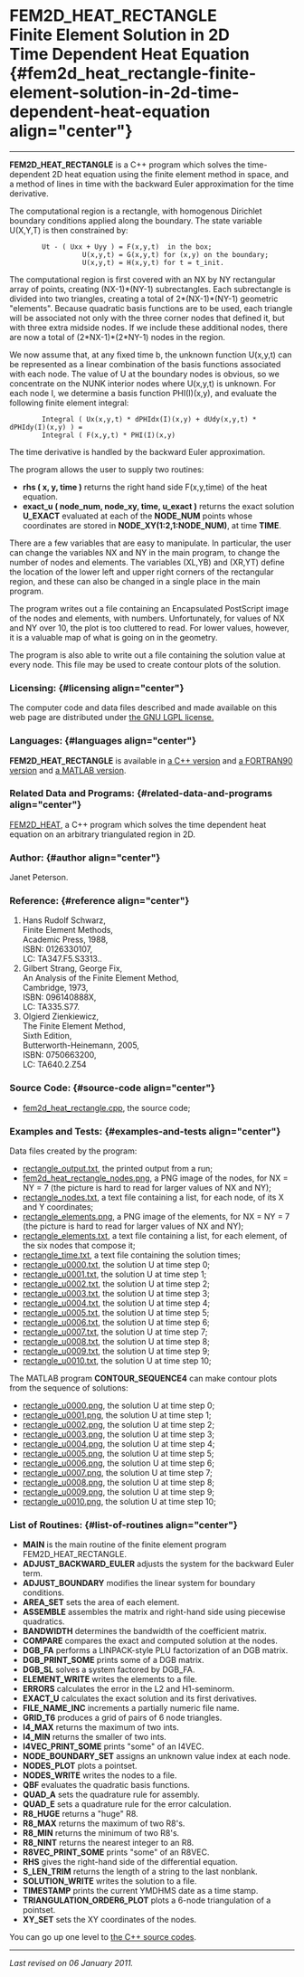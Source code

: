 FEM2D\_HEAT\_RECTANGLE\
Finite Element Solution in 2D\
Time Dependent Heat Equation {#fem2d_heat_rectangle-finite-element-solution-in-2d-time-dependent-heat-equation align="center"}
==============================

------------------------------------------------------------------------

**FEM2D\_HEAT\_RECTANGLE** is a C++ program which solves the
time-dependent 2D heat equation using the finite element method in
space, and a method of lines in time with the backward Euler
approximation for the time derivative.

The computational region is a rectangle, with homogenous Dirichlet
boundary conditions applied along the boundary. The state variable
U(X,Y,T) is then constrained by:

            Ut - ( Uxx + Uyy ) = F(x,y,t)  in the box;
                      U(x,y,t) = G(x,y,t) for (x,y) on the boundary;
                      U(x,y,t) = H(x,y,t) for t = t_init.
          

The computational region is first covered with an NX by NY rectangular
array of points, creating (NX-1)\*(NY-1) subrectangles. Each
subrectangle is divided into two triangles, creating a total of
2\*(NX-1)\*(NY-1) geometric "elements". Because quadratic basis
functions are to be used, each triangle will be associated not only with
the three corner nodes that defined it, but with three extra midside
nodes. If we include these additional nodes, there are now a total of
(2\*NX-1)\*(2\*NY-1) nodes in the region.

We now assume that, at any fixed time b, the unknown function U(x,y,t)
can be represented as a linear combination of the basis functions
associated with each node. The value of U at the boundary nodes is
obvious, so we concentrate on the NUNK interior nodes where U(x,y,t) is
unknown. For each node I, we determine a basis function PHI(I)(x,y), and
evaluate the following finite element integral:

            Integral ( Ux(x,y,t) * dPHIdx(I)(x,y) + dUdy(x,y,t) * dPHIdy(I)(x,y) ) =
            Integral ( F(x,y,t) * PHI(I)(x,y)
          

The time derivative is handled by the backward Euler approximation.

The program allows the user to supply two routines:

-   **rhs ( x, y, time )** returns the right hand side F(x,y,time) of
    the heat equation.
-   **exact\_u ( node\_num, node\_xy, time, u\_exact )** returns the
    exact solution **U\_EXACT** evaluated at each of the **NODE\_NUM**
    points whose coordinates are stored in
    **NODE\_XY(1:2,1:NODE\_NUM)**, at time **TIME**.

There are a few variables that are easy to manipulate. In particular,
the user can change the variables NX and NY in the main program, to
change the number of nodes and elements. The variables (XL,YB) and
(XR,YT) define the location of the lower left and upper right corners of
the rectangular region, and these can also be changed in a single place
in the main program.

The program writes out a file containing an Encapsulated PostScript
image of the nodes and elements, with numbers. Unfortunately, for values
of NX and NY over 10, the plot is too cluttered to read. For lower
values, however, it is a valuable map of what is going on in the
geometry.

The program is also able to write out a file containing the solution
value at every node. This file may be used to create contour plots of
the solution.

### Licensing: {#licensing align="center"}

The computer code and data files described and made available on this
web page are distributed under [the GNU LGPL
license.](../../txt/gnu_lgpl.txt)

### Languages: {#languages align="center"}

**FEM2D\_HEAT\_RECTANGLE** is available in [a C++
version](../../master/fem2d_heat_rectangle/fem2d_heat_rectangle.md)
and [a FORTRAN90
version](../../f_src/fem2d_heat_rectangle/fem2d_heat_rectangle.md) and
[a MATLAB
version](../../m_src/fem2d_heat_rectangle/fem2d_heat_rectangle.md).

### Related Data and Programs: {#related-data-and-programs align="center"}

[FEM2D\_HEAT](../../master/fem2d_heat/fem2d_heat.md), a C++ program
which solves the time dependent heat equation on an arbitrary
triangulated region in 2D.

### Author: {#author align="center"}

Janet Peterson.

### Reference: {#reference align="center"}

1.  Hans Rudolf Schwarz,\
    Finite Element Methods,\
    Academic Press, 1988,\
    ISBN: 0126330107,\
    LC: TA347.F5.S3313..
2.  Gilbert Strang, George Fix,\
    An Analysis of the Finite Element Method,\
    Cambridge, 1973,\
    ISBN: 096140888X,\
    LC: TA335.S77.
3.  Olgierd Zienkiewicz,\
    The Finite Element Method,\
    Sixth Edition,\
    Butterworth-Heinemann, 2005,\
    ISBN: 0750663200,\
    LC: TA640.2.Z54

### Source Code: {#source-code align="center"}

-   [fem2d\_heat\_rectangle.cpp](fem2d_heat_rectangle.cpp), the source
    code;

### Examples and Tests: {#examples-and-tests align="center"}

Data files created by the program:

-   [rectangle\_output.txt](rectangle_output.txt), the printed output
    from a run;
-   [fem2d\_heat\_rectangle\_nodes.png](rectangle_nodes.png), a PNG
    image of the nodes, for NX = NY = 7 (the picture is hard to read for
    larger values of NX and NY);
-   [rectangle\_nodes.txt](rectangle_nodes.txt), a text file containing
    a list, for each node, of its X and Y coordinates;
-   [rectangle\_elements.png](rectangle_elements.png), a PNG image of
    the elements, for NX = NY = 7 (the picture is hard to read for
    larger values of NX and NY);
-   [rectangle\_elements.txt](rectangle_elements.txt), a text file
    containing a list, for each element, of the six nodes that compose
    it;
-   [rectangle\_time.txt](rectangle_time.txt), a text file containing
    the solution times;
-   [rectangle\_u0000.txt](rectangle_u0000.txt), the solution U at time
    step 0;
-   [rectangle\_u0001.txt](rectangle_u0001.txt), the solution U at time
    step 1;
-   [rectangle\_u0002.txt](rectangle_u0002.txt), the solution U at time
    step 2;
-   [rectangle\_u0003.txt](rectangle_u0003.txt), the solution U at time
    step 3;
-   [rectangle\_u0004.txt](rectangle_u0004.txt), the solution U at time
    step 4;
-   [rectangle\_u0005.txt](rectangle_u0005.txt), the solution U at time
    step 5;
-   [rectangle\_u0006.txt](rectangle_u0006.txt), the solution U at time
    step 6;
-   [rectangle\_u0007.txt](rectangle_u0007.txt), the solution U at time
    step 7;
-   [rectangle\_u0008.txt](rectangle_u0008.txt), the solution U at time
    step 8;
-   [rectangle\_u0009.txt](rectangle_u0009.txt), the solution U at time
    step 9;
-   [rectangle\_u0010.txt](rectangle_u0010.txt), the solution U at time
    step 10;

The MATLAB program **CONTOUR\_SEQUENCE4** can make contour plots from
the sequence of solutions:

-   [rectangle\_u0000.png](rectangle_u0000.png), the solution U at time
    step 0;
-   [rectangle\_u0001.png](rectangle_u0001.png), the solution U at time
    step 1;
-   [rectangle\_u0002.png](rectangle_u0002.png), the solution U at time
    step 2;
-   [rectangle\_u0003.png](rectangle_u0003.png), the solution U at time
    step 3;
-   [rectangle\_u0004.png](rectangle_u0004.png), the solution U at time
    step 4;
-   [rectangle\_u0005.png](rectangle_u0005.png), the solution U at time
    step 5;
-   [rectangle\_u0006.png](rectangle_u0006.png), the solution U at time
    step 6;
-   [rectangle\_u0007.png](rectangle_u0007.png), the solution U at time
    step 7;
-   [rectangle\_u0008.png](rectangle_u0008.png), the solution U at time
    step 8;
-   [rectangle\_u0009.png](rectangle_u0009.png), the solution U at time
    step 9;
-   [rectangle\_u0010.png](rectangle_u0010.png), the solution U at time
    step 10;

### List of Routines: {#list-of-routines align="center"}

-   **MAIN** is the main routine of the finite element program
    FEM2D\_HEAT\_RECTANGLE.
-   **ADJUST\_BACKWARD\_EULER** adjusts the system for the backward
    Euler term.
-   **ADJUST\_BOUNDARY** modifies the linear system for boundary
    conditions.
-   **AREA\_SET** sets the area of each element.
-   **ASSEMBLE** assembles the matrix and right-hand side using
    piecewise quadratics.
-   **BANDWIDTH** determines the bandwidth of the coefficient matrix.
-   **COMPARE** compares the exact and computed solution at the nodes.
-   **DGB\_FA** performs a LINPACK-style PLU factorization of an DGB
    matrix.
-   **DGB\_PRINT\_SOME** prints some of a DGB matrix.
-   **DGB\_SL** solves a system factored by DGB\_FA.
-   **ELEMENT\_WRITE** writes the elements to a file.
-   **ERRORS** calculates the error in the L2 and H1-seminorm.
-   **EXACT\_U** calculates the exact solution and its first
    derivatives.
-   **FILE\_NAME\_INC** increments a partially numeric file name.
-   **GRID\_T6** produces a grid of pairs of 6 node triangles.
-   **I4\_MAX** returns the maximum of two ints.
-   **I4\_MIN** returns the smaller of two ints.
-   **I4VEC\_PRINT\_SOME** prints "some" of an I4VEC.
-   **NODE\_BOUNDARY\_SET** assigns an unknown value index at each node.
-   **NODES\_PLOT** plots a pointset.
-   **NODES\_WRITE** writes the nodes to a file.
-   **QBF** evaluates the quadratic basis functions.
-   **QUAD\_A** sets the quadrature rule for assembly.
-   **QUAD\_E** sets a quadrature rule for the error calculation.
-   **R8\_HUGE** returns a "huge" R8.
-   **R8\_MAX** returns the maximum of two R8's.
-   **R8\_MIN** returns the minimum of two R8's.
-   **R8\_NINT** returns the nearest integer to an R8.
-   **R8VEC\_PRINT\_SOME** prints "some" of an R8VEC.
-   **RHS** gives the right-hand side of the differential equation.
-   **S\_LEN\_TRIM** returns the length of a string to the last
    nonblank.
-   **SOLUTION\_WRITE** writes the solution to a file.
-   **TIMESTAMP** prints the current YMDHMS date as a time stamp.
-   **TRIANGULATION\_ORDER6\_PLOT** plots a 6-node triangulation of a
    pointset.
-   **XY\_SET** sets the XY coordinates of the nodes.

You can go up one level to [the C++ source codes](../cpp_src.md).

------------------------------------------------------------------------

*Last revised on 06 January 2011.*

